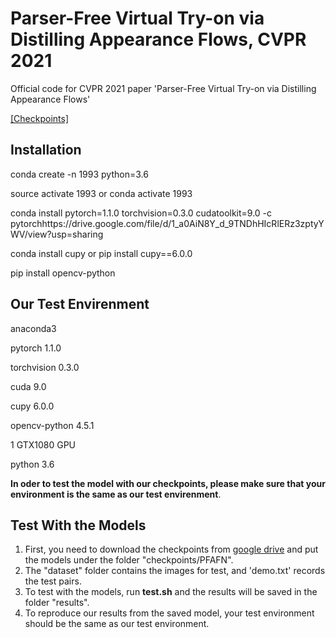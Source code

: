 # Parser-Free Virtual Try-on via Distilling Appearance Flows, CVPR 2021
Official code for CVPR 2021 paper 'Parser-Free Virtual Try-on via Distilling Appearance Flows'

[[Checkpoints]](https://drive.google.com/file/d/1_a0AiN8Y_d_9TNDhHIcRlERz3zptyYWV/view?usp=sharing)
## Installation
conda create -n 1993 python=3.6

source activate 1993     or     conda activate 1993

conda install pytorch=1.1.0 torchvision=0.3.0 cudatoolkit=9.0 -c pytorchhttps://drive.google.com/file/d/1_a0AiN8Y_d_9TNDhHIcRlERz3zptyYWV/view?usp=sharing

conda install cupy     or     pip install cupy==6.0.0

pip install opencv-python

## Our Test Envirenment
anaconda3

pytorch 1.1.0

torchvision 0.3.0

cuda 9.0

cupy 6.0.0

opencv-python 4.5.1

1 GTX1080 GPU

python 3.6

**In oder to test the model with our checkpoints, please make sure that your environment is the same as our test envirenment**.

## Test With the Models
1. First, you need to download the checkpoints from [google drive](https://drive.google.com/file/d/1_a0AiN8Y_d_9TNDhHIcRlERz3zptyYWV/view?usp=sharing) and put the models under the folder "checkpoints/PFAFN". 
2. The "dataset" folder contains the images for test, and 'demo.txt' records the test pairs.
3. To test with the models, run **test.sh** and the results will be saved in the folder "results".
4. To reproduce our results from the saved model, your test environment should be the same as our test environment. 

